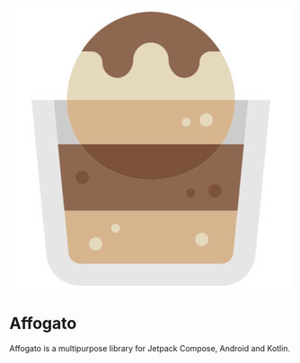 ![affogato_img](assets/affogato.png)

# Affogato

Affogato is a multipurpose library for Jetpack Compose, Android and Kotlin.
